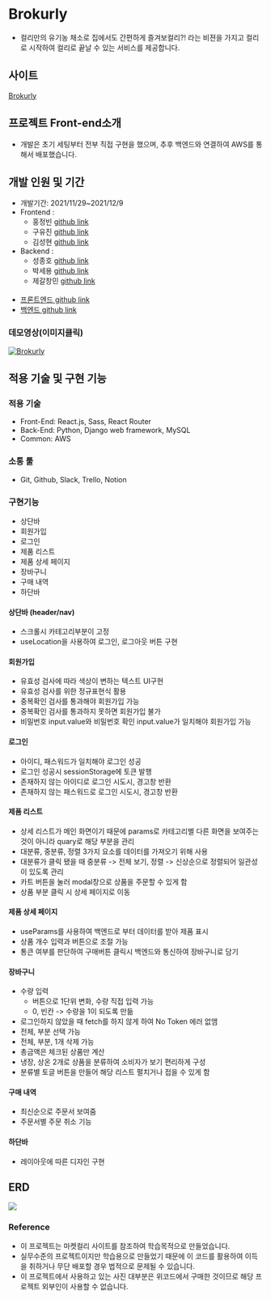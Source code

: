 # Brokurly

- 컬리만의 유기농 채소로 집에서도 간편하게 즐겨보컬리?! 라는 비젼을 가지고 컬리로 시작하여 컬리로 끝날 수 있는 서비스를 제공합니다.

## 사이트

[Brokurly](http://brokurly.s3-website.ap-northeast-2.amazonaws.com/)

## 프로젝트 Front-end소개

- 개발은 초기 세팅부터 전부 직접 구현을 했으며, 추후 백엔드와 연결하여 AWS를 통해서 배포했습니다.

## 개발 인원 및 기간

- 개발기간: 2021/11/29~2021/12/9
- Frontend :
  - 홍정빈 [github link](https://github.com/tohjbin2)
  - 구유진 [github link](https://github.com/sodalite1204)
  - 김성현 [github link](https://github.com/Globalkmaria)
- Backend :
  - 성종호 [github link](https://github.com/SeongJongHo)
  - 박세용 [github link](https://github.com/se-yong)
  - 제갈창민 [github link](https://github.com/Ted0527)
    <br/><br/>
- [프론트엔드 github link](https://github.com/wecode-bootcamp-korea/27-1st-Brokurly-frontend.git)
- [백엔드 github link](https://github.com/wecode-bootcamp-korea/27-1st-Brokurly-backend.git)

### 데모영상(이미지클릭)

[![Brokurly](https://images.velog.io/images/sodalite1204/post/c8929616-0e2f-4f1d-81ce-9efd896c4a03/%E1%84%89%E1%85%B3%E1%84%8F%E1%85%B3%E1%84%85%E1%85%B5%E1%86%AB%E1%84%89%E1%85%A3%E1%86%BA%202021-12-13%2010.03.14.png)](https://youtu.be/th74v_hDXtM)

## 적용 기술 및 구현 기능

### 적용 기술

- Front-End: React.js, Sass, React Router
- Back-End: Python, Django web framework, MySQL
- Common: AWS

### 소통 툴

- Git, Github, Slack, Trello, Notion

### 구현기능

- 상단바
- 회원가입
- 로그인
- 제품 리스트
- 제품 상세 페이지
- 장바구니
- 구매 내역
- 하단바

#### 상단바 (header/nav)

- 스크롤시 카테고리부분이 고정
- useLocation을 사용하여 로그인, 로그아웃 버튼 구현

#### 회원가입

- 유효성 검사에 따라 색상이 변하는 텍스트 UI구현
- 유효성 검사를 위한 정규표현식 활용
- 중복확인 검사를 통과해야 회원가입 가능
- 중복확인 검사를 통과하지 못하면 회원가입 불가
- 비밀번호 input.value와 비밀번호 확인 input.value가 일치해야 회원가입 가능

#### 로그인

- 아이디, 패스워드가 일치해야 로그인 성공
- 로그인 성공시 sessionStorage에 토큰 발행
- 존재하지 않는 아이디로 로그인 시도시, 경고창 반환
- 존재하지 않는 패스워드로 로그인 시도시, 경고창 반환

#### 제품 리스트

- 상세 리스트가 메인 화면이기 때문에 params로 카테고리별 다른 화면을 보여주는 것이 아니라 quary로 해당 부분을 관리
- 대분류, 중분류, 정렬 3가지 요소를 데이터를 가져오기 위해 사용
- 대분류가 클릭 됐을 때 중분류 -> 전체 보기, 정렬 -> 신상순으로 정렬되어 일관성이 있도록 관리
- 카트 버튼을 눌러 modal창으로 상품을 주문할 수 있게 함
- 상품 부분 클릭 시 상세 페이지로 이동

#### 제품 상세 페이지

- useParams를 사용하여 백엔드로 부터 데이터를 받아 제품 표시
- 상품 개수 입력과 버튼으로 조절 가능
- 통큰 여부를 판단하여 구매버튼 클릭시 백엔드와 통신하여 장바구니로 담기

#### 장바구니

- 수량 입력
  - 버튼으로 1단위 변화, 수량 직접 입력 가능
  - 0, 빈칸 -> 수량을 1이 되도록 만듦
- 로그인하지 않았을 때 fetch를 하지 않게 하여 No Token 에러 없앰
- 전체, 부분 선택 가능
- 전체, 부분, 1개 삭제 가능
- 총금액은 체크된 상품만 계산
- 냉장, 상온 2개로 상품을 분류하여 소비자가 보기 편리하게 구성
- 분류별 토글 버튼을 만들어 해당 리스트 펼치거나 접을 수 있게 함

#### 구매 내역

- 최신순으로 주문서 보여줌
- 주문서별 주문 취소 기능

#### 하단바

- 레이아웃에 따른 디자인 구현

## ERD

![](https://images.velog.io/images/sodalite1204/post/73e9d194-bb45-40df-bf7c-09ae5fc2baa2/erd.png)

### Reference

- 이 프로젝트는 마켓컬리 사이트를 참조하여 학습목적으로 만들었습니다.
- 실무수준의 프로젝트이지만 학습용으로 만들었기 때문에 이 코드를 활용하여 이득을 취하거나 무단 배포할 경우 법적으로 문제될 수 있습니다.
- 이 프로젝트에서 사용하고 있는 사진 대부분은 위코드에서 구매한 것이므로 해당 프로젝트 외부인이 사용할 수 없습니다.
